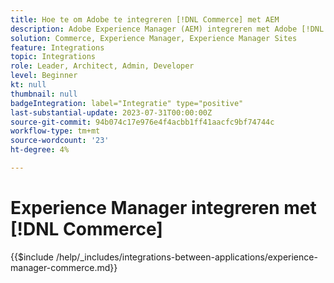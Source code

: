 ```yaml
---
title: Hoe te om Adobe te integreren [!DNL Commerce] met AEM
description: Adobe Experience Manager (AEM) integreren met Adobe [!DNL Commerce] om aantrekkelijke boodschappenervaringen op te bouwen.
solution: Commerce, Experience Manager, Experience Manager Sites
feature: Integrations
topic: Integrations
role: Leader, Architect, Admin, Developer
level: Beginner
kt: null
thumbnail: null
badgeIntegration: label="Integratie" type="positive"
last-substantial-update: 2023-07-31T00:00:00Z
source-git-commit: 94b074c17e976e4f4acbb1ff41aacfc9bf74744c
workflow-type: tm+mt
source-wordcount: '23'
ht-degree: 4%

---
```



# Experience Manager integreren met [!DNL Commerce]

{{$include /help/_includes/integrations-between-applications/experience-manager-commerce.md}}
